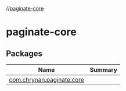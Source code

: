 //[paginate-core](index.md)



# paginate-core  


## Packages  
  
|  Name|  Summary| 
|---|---|
| <a name="com.chrynan.paginate.core////PointingToDeclaration/"></a>[com.chrynan.paginate.core](com.chrynan.paginate.core/index.md) | 

